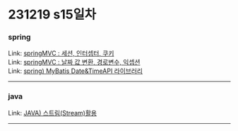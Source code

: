 # 231219 s15일차


### spring

Link: [springMVC : 세션, 인터셉터, 쿠키](https://blog.naver.com/dkumylove/223302093504)<br>
Link: [springMVC : 날짜 값 변환, 경로변수, 익셉션](https://blog.naver.com/dkumylove/223302139184)<br>
Link: [spring) MyBatis Date&TimeAPI 라이브러리](https://blog.naver.com/dkumylove/223302133962)<br>

-------------

### java

Link: [JAVA) 스트림(Stream)활용](https://blog.naver.com/dkumylove/223302110950)<br>

-------------